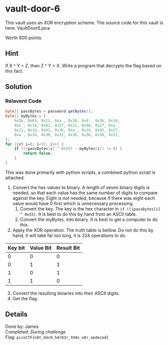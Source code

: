 # vault-door-6
This vault uses an XOR encryption scheme. The source code for this vault is here: VaultDoor6.java

Worth 600 points.

## Hint
If X ^ Y = Z, then Z ^ Y = X. Write a program that decrypts the flag based on this fact.

## Solution
### Relavent Code
```java
byte[] passBytes = password.getBytes();
byte[] myBytes = {
    0x3b, 0x65, 0x21, 0xa , 0x38, 0x0 , 0x36, 0x1d,
    0xa , 0x3d, 0x61, 0x27, 0x11, 0x66, 0x27, 0xa ,
    0x21, 0x1d, 0x61, 0x3b, 0xa , 0x2d, 0x65, 0x27,
    0xa , 0x34, 0x30, 0x31, 0x30, 0x36, 0x30, 0x31,
};
for (int i=0; i<32; i++) {
    if (((passBytes[i] ^ 0x55) - myBytes[i]) != 0) {
        return false;
    }
}
```
This was done primarily with python scripts, a combined python script is attached.

1. Convert the hex values to binary. A length of seven binary digits is needed, so that each value has the same number of digits to compare against the key. Eight is not needed, because if there was eight each value would have 0 first which is unnecessary processing. 
	1. Convert the key. The key is the hex character in `if (((passBytes[i] ^ 0x55)`. It is best to do this by hand from an ASCII table.
	2. Convert the myBytes, into binary. It is best to get a computer to do this. 
2. Apply the XOR operation. The truth table is bellow. Do not do this by hand, it will take far too long, it is 224 operations to do.

| Key bit  | Value Bit | Result Bit |
| -------- | --------- | ---------- |
| 0 | 0 | 0 |
| 0 | 1 | 1 |
| 1 | 0 | 1 |
| 1 | 1 | 0 |

3. Convert the resulting binaries into their ASCII digits.
4. Get the flag.


## Details
Done by: James  
Completed: *During challenge*  
Flag: `picoCTF{n0t_mUcH_h4rD3r_tH4n_x0r_aedeced}`  
